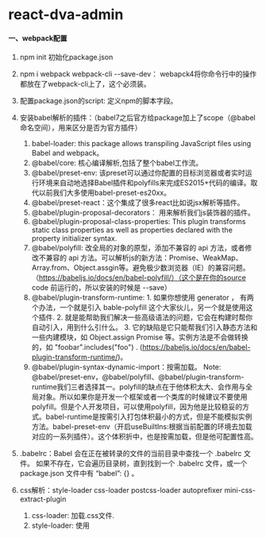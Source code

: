 # react-dva-admin

#### 一、webpack配置

1. npm init 初始化package.json

2. npm i webpack webpack-cli --save-dev： webapck4将你命令行中的操作都放在了webpack-cli上了，这个必须装。

3. 配置package.json的script: 定义npm的脚本字段。

4. 安装babel解析的插件：（babel7之后官方给package加上了scope（@babel命名空间），用来区分是否为官方插件）
    1. babel-loader: this package allows transpiling JavaScript files using Babel and webpack。
    2. @babel/core: 核心编译解析,包括了整个babel工作流。
    3. @babel/preset-env: 该preset可以通过你配置的目标浏览器或者实时运行环境来自动地选择Babel插件和polyfills来完成ES2015+代码的编译。取代以前我们大多使用babel-preset-es20xx。
    4. @babel/preset-react：这个集成了很多react比如说jsx解析等插件。
    5. @babel/plugin-proposal-decorators： 用来解析我们js装饰器的插件。
    6. @babel/plugin-proposal-class-properties: This plugin transforms static class properties as well as properties declared with the property initializer syntax.
    7. @babel/polyfill: 改全局的对象的原型，添加不兼容的 api 方法，或者修改不兼容的 api 方法。可以解析js的新方法：Promise、WeakMap、Array.from、Object.assgin等。避免极少数浏览器（IE）的兼容问题。（https://babeljs.io/docs/en/babel-polyfill/）（这个是在你的source code 前运行的，所以安装的时候是 --save）
    8. @babel/plugin-transform-runtime: 1. 如果你想使用 generator ， 有两个办法，一个就是引入 bable-polyfill 这个大家伙儿，另一个就是使用这个插件. 2. 就是能帮助我们解决一些高级语法的问题，它会在构建时帮你自动引入，用到什么引什么。 3. 它的缺陷是它只能帮我们引入静态方法和一些内建模块，如 Object.assign Promise 等。实例方法是不会做转换的，如 "foobar".includes("foo") . (https://babeljs.io/docs/en/babel-plugin-transform-runtime/)。
    9. @babel/plugin-syntax-dynamic-import：按需加载。
    Note: @babel/preset-env，@babel/polyfill、@babel/plugin-transform-runtime我们三者选择其一。polyfill的缺点在于他体积太大、会作用与全局对象。所以如果你是开发一个框架或者一个类库的时候建议不要使用polyfill。但是个人开发项目，可以使用polyfill，因为他是比较稳妥的方式。babel-runtime是按需引入打包体积最小的方式，但是不能模拟实例方法。babel-preset-env（开启useBuiltIns:根据当前配置的环境去加载对应的一系列插件）。这个体积折中，也是按需加载，但是他可配置性高。

5. .babelrc：Babel 会在正在被转录的文件的当前目录中查找一个 .babelrc 文件。 如果不存在，它会遍历目录树，直到找到一个 .babelrc 文件，或一个 package.json 文件中有 “babel”: {} 。

6.  css解析：style-loader css-loader postcss-loader autoprefixer mini-css-extract-plugin
    1. css-loader: 加载.css文件.
    2. style-loader: 使用<style>将css-loader内部样式注入到我们的HTML页面.
    3. postcss-loader: 自动添加浏览器前缀.



#### 二、babel工作流程
输入字符串 -> @babel/parser parser -> AST -> transformer[s] -> AST -> @babel/generator -> 输出字符串
